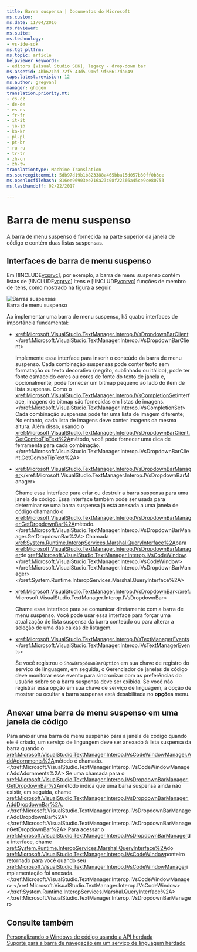 ```yaml
---
title: Barra suspensa | Documentos do Microsoft
ms.custom: 
ms.date: 11/04/2016
ms.reviewer: 
ms.suite: 
ms.technology:
- vs-ide-sdk
ms.tgt_pltfrm: 
ms.topic: article
helpviewer_keywords:
- editors [Visual Studio SDK], legacy - drop-down bar
ms.assetid: 4bb621bd-72f5-43d5-916f-9f66617da049
caps.latest.revision: 12
ms.author: gregvanl
manager: ghogen
translation.priority.mt:
- cs-cz
- de-de
- es-es
- fr-fr
- it-it
- ja-jp
- ko-kr
- pl-pl
- pt-br
- ru-ru
- tr-tr
- zh-cn
- zh-tw
translationtype: Machine Translation
ms.sourcegitcommit: 5db97d19b1b823388a465bba15d057b30ff0b3ce
ms.openlocfilehash: 816ee96903ee216a23c08f22366a45ce9ce80753
ms.lasthandoff: 02/22/2017

---
```

# <a name="drop-down-bar"></a>Barra de menu suspenso
A barra de menu suspenso é fornecida na parte superior da janela de código e contém duas listas suspensas.  
  
## <a name="drop-down-bar-interfaces"></a>Interfaces de barra de menu suspenso  
 Em [!INCLUDE[vcprvc](../code-quality/includes/vcprvc_md.md)], por exemplo, a barra de menu suspenso contém listas de [!INCLUDE[vcprvc](../code-quality/includes/vcprvc_md.md)] itens e [!INCLUDE[vcprvc](../code-quality/includes/vcprvc_md.md)] funções de membro de itens, como mostrado na figura a seguir.  
  
 ![Barras suspensas](~/extensibility/media/vsdropdown_bar.gif "vsDropdown_bar")  
Barra de menu suspenso  
  
 Ao implementar uma barra de menu suspenso, há quatro interfaces de importância fundamental:  
  
-   <xref:Microsoft.VisualStudio.TextManager.Interop.IVsDropdownBarClient></xref:Microsoft.VisualStudio.TextManager.Interop.IVsDropdownBarClient>  
  
     Implemente essa interface para inserir o conteúdo da barra de menu suspenso. Cada combinação suspensas pode conter texto sem formatação ou texto decorativo (negrito, sublinhado ou itálico), pode ter fonte esmaecido cores ou cores de fonte do texto de janela e, opcionalmente, pode fornecer um bitmap pequeno ao lado do item de lista suspensa. Como o <xref:Microsoft.VisualStudio.TextManager.Interop.IVsCompletionSet>interface, imagens de bitmap são fornecidas em listas de imagens.</xref:Microsoft.VisualStudio.TextManager.Interop.IVsCompletionSet> Cada combinação suspensas pode ter uma lista de imagem diferente; No entanto, cada lista de imagens deve conter imagens da mesma altura. Além disso, usando o <xref:Microsoft.VisualStudio.TextManager.Interop.IVsDropdownBarClient.GetComboTipText%2A>método, você pode fornecer uma dica de ferramenta para cada combinação.</xref:Microsoft.VisualStudio.TextManager.Interop.IVsDropdownBarClient.GetComboTipText%2A>  
  
-   <xref:Microsoft.VisualStudio.TextManager.Interop.IVsDropdownBarManager></xref:Microsoft.VisualStudio.TextManager.Interop.IVsDropdownBarManager>  
  
     Chame essa interface para criar ou destruir a barra suspensa para uma janela de código. Essa interface também pode ser usada para determinar se uma barra suspensa já está anexada a uma janela de código chamando o <xref:Microsoft.VisualStudio.TextManager.Interop.IVsDropdownBarManager.GetDropdownBar%2A>método.</xref:Microsoft.VisualStudio.TextManager.Interop.IVsDropdownBarManager.GetDropdownBar%2A> Chamada <xref:System.Runtime.InteropServices.Marshal.QueryInterface%2A>para <xref:Microsoft.VisualStudio.TextManager.Interop.IVsDropdownBarManager>de <xref:Microsoft.VisualStudio.TextManager.Interop.IVsCodeWindow>.</xref:Microsoft.VisualStudio.TextManager.Interop.IVsCodeWindow> </xref:Microsoft.VisualStudio.TextManager.Interop.IVsDropdownBarManager> </xref:System.Runtime.InteropServices.Marshal.QueryInterface%2A>  
  
-   <xref:Microsoft.VisualStudio.TextManager.Interop.IVsDropdownBar></xref:Microsoft.VisualStudio.TextManager.Interop.IVsDropdownBar>  
  
     Chame essa interface para se comunicar diretamente com a barra de menu suspenso. Você pode usar essa interface para forçar uma atualização de lista suspensa da barra conteúdo ou para alterar a seleção de uma das caixas de listagem.  
  
-   <xref:Microsoft.VisualStudio.TextManager.Interop.IVsTextManagerEvents></xref:Microsoft.VisualStudio.TextManager.Interop.IVsTextManagerEvents>  
  
     Se você registrou o `ShowDropdownBarOption` em sua chave de registro do serviço de linguagem, em seguida, o Gerenciador de janelas de código deve monitorar esse evento para sincronizar com as preferências do usuário sobre se a barra suspensa deve ser exibida. Se você não registrar essa opção em sua chave de serviço de linguagem, a opção de mostrar ou ocultar a barra suspensa está desabilitada no **opções** menu.  
  
## <a name="attaching-a-drop-down-bar-to-a-code-window"></a>Anexar uma barra de menu suspenso em uma janela de código  
 Para anexar uma barra de menu suspenso para a janela de código quando ele é criado, um serviço de linguagem deve ser anexado à lista suspensa da barra quando o <xref:Microsoft.VisualStudio.TextManager.Interop.IVsCodeWindowManager.AddAdornments%2A>método é chamado.</xref:Microsoft.VisualStudio.TextManager.Interop.IVsCodeWindowManager.AddAdornments%2A> Se uma chamada para o <xref:Microsoft.VisualStudio.TextManager.Interop.IVsDropdownBarManager.GetDropdownBar%2A>método indica que uma barra suspensa ainda não existir, em seguida, chame <xref:Microsoft.VisualStudio.TextManager.Interop.IVsDropdownBarManager.AddDropdownBar%2A>.</xref:Microsoft.VisualStudio.TextManager.Interop.IVsDropdownBarManager.AddDropdownBar%2A> </xref:Microsoft.VisualStudio.TextManager.Interop.IVsDropdownBarManager.GetDropdownBar%2A> Para acessar o <xref:Microsoft.VisualStudio.TextManager.Interop.IVsDropdownBarManager>da interface, chame <xref:System.Runtime.InteropServices.Marshal.QueryInterface%2A>do <xref:Microsoft.VisualStudio.TextManager.Interop.IVsCodeWindow>ponteiro retornado para você quando seu <xref:Microsoft.VisualStudio.TextManager.Interop.IVsCodeWindowManager>implementação foi anexada.</xref:Microsoft.VisualStudio.TextManager.Interop.IVsCodeWindowManager> </xref:Microsoft.VisualStudio.TextManager.Interop.IVsCodeWindow> </xref:System.Runtime.InteropServices.Marshal.QueryInterface%2A> </xref:Microsoft.VisualStudio.TextManager.Interop.IVsDropdownBarManager>  
  
## <a name="see-also"></a>Consulte também  
 [Personalizando o Windows de código usando a API herdada](../extensibility/customizing-code-windows-by-using-the-legacy-api.md)   
 [Suporte para a barra de navegação em um serviço de linguagem herdado](../extensibility/internals/support-for-the-navigation-bar-in-a-legacy-language-service.md)
